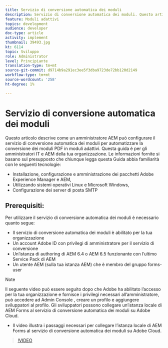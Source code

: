 ```yaml
---
title: Servizio di conversione automatica dei moduli
description: Servizio di conversione automatica dei moduli. Questo articolo descrive come un amministratore AEM può configurare il servizio di conversione automatica dei moduli per automatizzare la conversione dei moduli PDF in moduli adattivi. Questa guida è per gli amministratori IT e AEM della tua organizzazione.
feature: Moduli adattivi
topics: development
audience: developer
doc-type: article
activity: implement
thumbnail: 39493.jpg
kt: 6114
topic: Sviluppo
role: Administrator
level: Principiante
translation-type: tm+mt
source-git-commit: d9714b9a291ec3ee5f3dba9723de72bb120d2149
workflow-type: tm+mt
source-wordcount: '258'
ht-degree: 1%

---
```


# Servizio di conversione automatica dei moduli

Questo articolo descrive come un amministratore AEM può configurare il servizio di conversione automatica dei moduli per automatizzare la conversione dei moduli PDF in moduli adattivi. Questa guida è per gli amministratori IT e AEM della tua organizzazione. Le informazioni fornite si basano sul presupposto che chiunque legga questa Guida abbia familiarità con le seguenti tecnologie:

* Installazione, configurazione e amministrazione dei pacchetti Adobe Experience Manager e AEM,
* Utilizzando sistemi operativi Linux e Microsoft Windows,
* Configurazione dei server di posta SMTP

## Prerequisiti:

Per utilizzare il servizio di conversione automatica dei moduli è necessario quanto segue:

* Il servizio di conversione automatica dei moduli è abilitato per la tua organizzazione
* Un account Adobe ID con privilegi di amministratore per il servizio di conversione
* Un’istanza di authoring di AEM 6.4 o AEM 6.5 funzionante con l’ultimo Service Pack di AEM
* Un utente AEM (sulla tua istanza AEM) che è membro del gruppo forms-user

>[!NOTE]
>Il seguente video può essere seguito dopo che Adobe ha abilitato l’accesso per la tua organizzazione e fornisce i privilegi necessari all’amministratore, può accedere ad Admin Console , creare un profilo e aggiungere sviluppatori al profilo. Gli sviluppatori possono collegare un’istanza locale di AEM Forms al servizio di conversione automatica dei moduli su Adobe Cloud.

* Il video illustra i passaggi necessari per collegare l’istanza locale di AEM Forms al servizio di conversione automatica dei moduli su Adobe Cloud.

>[!VIDEO](https://video.tv.adobe.com/v/39493/?quality=9&learn=on)

